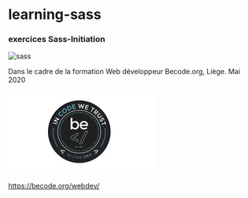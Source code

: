 # learning-sass
### exercices Sass-Initiation 

![sass](assets/img/sass.ico)


Dans le cadre de la formation Web développeur Becode.org, Liège.
Mai 2020

![becode](assets/img/becode.jpeg)

https://becode.org/webdev/